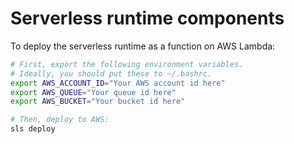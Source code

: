# Serverless runtime components

To deploy the serverless runtime as a function on AWS Lambda:
```sh
# First, export the following environment variables.
# Ideally, you should put these to ~/.bashrc.
export AWS_ACCOUNT_ID="Your AWS account id here"
export AWS_QUEUE="Your queue id here"
export AWS_BUCKET="Your bucket id here"

# Then, deploy to AWS:
sls deploy
```
